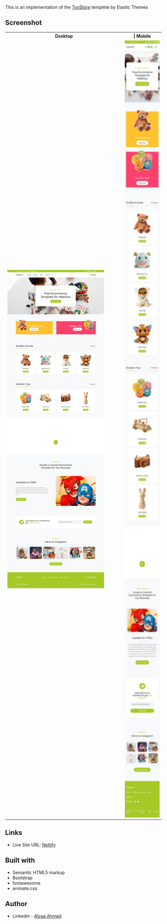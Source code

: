 This is an implementation of the [ToyStore](https://toystore-template.webflow.io/) templete by Elastic Themes

## Screenshot

<table>
 <tr>
    <th width="75%">Desktop</th>
    <th width="25%" >| Mobile</th>
  </tr>
  <tr>
    <td><img src="./screenshots/desktop.png"></td>
    <td><img src="./screenshots/mobile.png" height="2500px"></td>
  </tr>
</table>

## Links

- Live Site URL: [Netlify](https://toystore-implementation.netlify.app/)

## Built with

- Semantic HTML5 markup
- Bootstrap
- fontawesome
- animate.css

## Author

- Linkedin - [Alyaa Ahmed](https://www.linkedin.com/in/alyaa-ahmed/)

